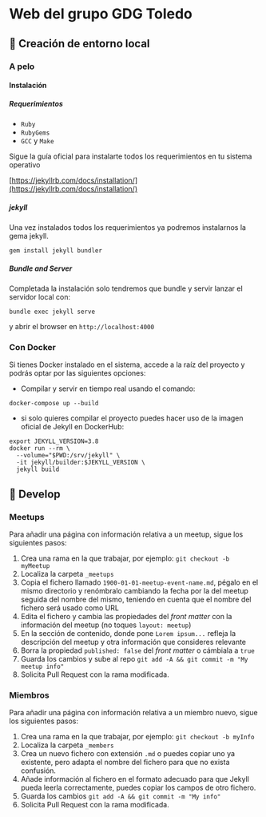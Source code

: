 # Web del grupo GDG Toledo


## 🚀 Creación de entorno local

### A pelo

#### Instalación

##### Requerimientos

* `Ruby`
* `RubyGems`
* `GCC` y `Make`

Sigue la guía oficial para instalarte todos los requerimientos en tu sistema operativo

[https://jekyllrb.com/docs/installation/](https://jekyllrb.com/docs/installation/)


##### jekyll

Una vez instalados todos los requerimientos ya podremos instalarnos la gema jekyll.

```shell
gem install jekyll bundler
```

##### Bundle and Server

Completada la instalación solo tendremos que bundle y servir lanzar el servidor local con:

```shell
bundle exec jekyll serve
```

y abrir el browser en `http://localhost:4000`

### Con Docker

Si tienes Docker instalado en el sistema, accede a la raíz del proyecto y podrás optar por las siguientes opciones:

- Compilar y servir en tiempo real usando el comando:
````
docker-compose up --build
````

- si solo quieres compilar el proyecto puedes hacer uso de la imagen oficial de Jekyll en DockerHub:

````shell
export JEKYLL_VERSION=3.8
docker run --rm \
  --volume="$PWD:/srv/jekyll" \
  -it jekyll/builder:$JEKYLL_VERSION \
  jekyll build
````

## 🔧 Develop

### Meetups
Para añadir una página con información relativa a un meetup, sigue los siguientes pasos:

  1. Crea una rama en la que trabajar, por ejemplo: `git checkout -b myMeetup`
  2. Localiza la carpeta `_meetups`
  3. Copia el fichero llamado `1900-01-01-meetup-event-name.md`, pégalo en el mismo directorio y renómbralo cambiando la fecha por la del meetup seguida del nombre del mismo, teniendo en cuenta que el nombre del fichero será usado como URL
  4. Edita el fichero y cambia las propiedades del _front matter_ con la información del meetup (no toques `layout: meetup`)
  5. En la sección de contenido, donde pone `Lorem ipsum...` refleja la descripción del meetup y otra información que consideres relevante
  6. Borra la propiedad `published: false` del _front matter_ o cámbiala a `true`
  7. Guarda los cambios y sube al repo `git add -A && git commit -m "My meetup info"`
  8. Solicita Pull Request con la rama modificada.

### Miembros
Para añadir una página con información relativa a un miembro nuevo, sigue los siguientes pasos:

  1. Crea una rama en la que trabajar, por ejemplo: `git checkout -b myInfo`
  2. Localiza la carpeta `_members`
  3. Crea un nuevo fichero con extensión `.md` o puedes copiar uno ya existente, pero adapta el nombre del fichero para que no exista confusión.
  4. Añade información al fichero en el formato adecuado para que Jekyll pueda leerla correctamente, puedes copiar los campos de otro fichero.
  5. Guarda los cambios `git add -A && git commit -m "My info"`
  6. Solicita Pull Request con la rama modificada.
